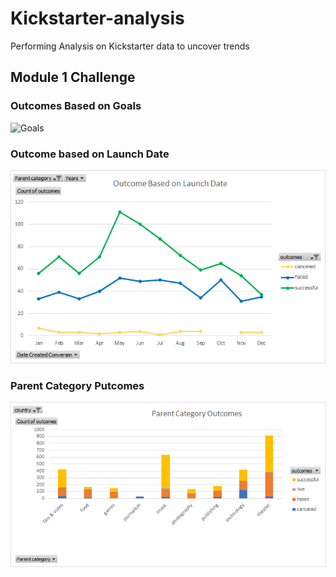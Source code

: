 # Kickstarter-analysis
Performing Analysis on Kickstarter data to uncover trends
## Module 1 Challenge 

### Outcomes Based on Goals 
![Goals](Outcomes%20Based%20on%29Goals.png)

### Outcome based on Launch Date
![date](Outcome%20Based%20on%20Launch%20date.png)

### Parent Category Putcomes
![Parent](Parent%20Category%20Outcomes.png)
      
